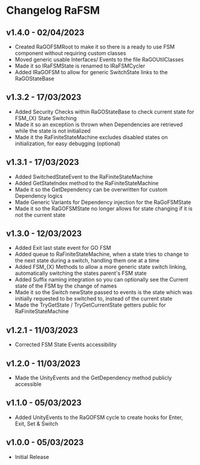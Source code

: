 # Changelog RaFSM

## v1.4.0 - 02/04/2023
* Created RaGOFSMRoot to make it so there is a ready to use FSM component without requiring custom classes
* Moved generic usable Interfaces/ Events to the file RaGOUtilClasses
* Made it so IRaFSMState is renamed to IRaFSMCycler
* Added IRaGOFSM to allow for generic SwitchState links to the RaGOStateBase

## v1.3.2 - 17/03/2023
* Added Security Checks within RaGOStateBase to check current state for FSM_{X} State Switching
* Made it so an exception is thrown when Dependencies are retrieved while the state is not initialized
* Made it the RaFiniteStateMachine excludes disabled states on initialization, for easy debugging (optional)

## v1.3.1 - 17/03/2023
* Added SwitchedStateEvent to the RaFiniteStateMachine
* Added GetStateIndex method to the RaFiniteStateMachine
* Made it so the GetDependency<T> can be overwritten for custom Dependency logics
* Made Generic Variants for Dependency injection for the RaGoFSMState
* Made it so the RaGOFSMState no longer allows for state changing if it is not the current state

## v1.3.0 - 12/03/2023
* Added Exit last state event for GO FSM
* Added queue to RaFiniteStateMachine, when a state tries to change to the next state during a switch, handling them one at a time
* Added FSM_{X} Methods to allow a more generic state switch linking, automatically switching the states parent's FSM state
* Added Suffix naming integration so you can optionally see the Current state of the FSM by the change of names
* Made it so the Switch newState passed to events is the state which was initially requested to be switched to, instead of the current state
* Made the TryGetState / TryGetCurrentState getters public for RaFiniteStateMachine

## v1.2.1 - 11/03/2023
* Corrected FSM State Events accessibility

## v1.2.0 - 11/03/2023
* Made the UnityEvents and the GetDependency method publicly accessible

## v1.1.0 - 05/03/2023
* Added UnityEvents to the RaGOFSM cycle to create hooks for Enter, Exit, Set & Switch

## v1.0.0 - 05/03/2023
* Initial Release
